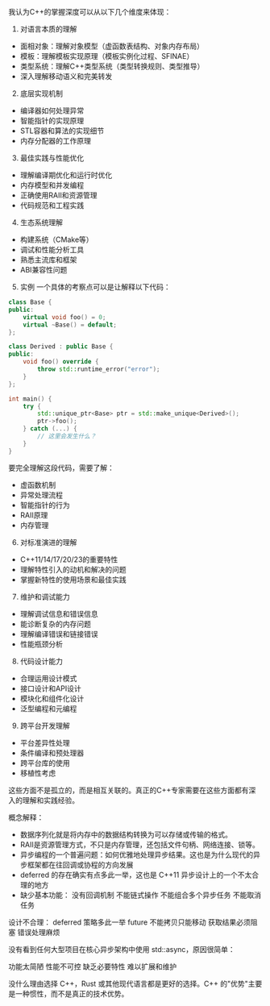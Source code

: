 我认为C++的掌握深度可以从以下几个维度来体现：

1. 对语言本质的理解
- 面相对象：理解对象模型（虚函数表结构、对象内存布局）
- 模板：理解模板实现原理（模板实例化过程、SFINAE）
- 类型系统：理解C++类型系统（类型转换规则、类型推导）
- 深入理解移动语义和完美转发

2. 底层实现机制
- 编译器如何处理异常
- 智能指针的实现原理 
- STL容器和算法的实现细节
- 内存分配器的工作原理

3. 最佳实践与性能优化
- 理解编译期优化和运行时优化
- 内存模型和并发编程
- 正确使用RAII和资源管理
- 代码规范和工程实践

4. 生态系统理解
- 构建系统（CMake等）
- 调试和性能分析工具
- 熟悉主流库和框架
- ABI兼容性问题

5. 实例
一个具体的考察点可以是让解释以下代码：
```cpp
class Base {
public:
    virtual void foo() = 0;
    virtual ~Base() = default;
};

class Derived : public Base {
public:
    void foo() override {
        throw std::runtime_error("error");
    }
};

int main() {
    try {
        std::unique_ptr<Base> ptr = std::make_unique<Derived>();
        ptr->foo();
    } catch (...) {
        // 这里会发生什么？
    }
}
```

要完全理解这段代码，需要了解：
- 虚函数机制
- 异常处理流程
- 智能指针的行为
- RAII原理
- 内存管理

6. 对标准演进的理解
- C++11/14/17/20/23的重要特性
- 理解特性引入的动机和解决的问题
- 掌握新特性的使用场景和最佳实践

7. 维护和调试能力
- 理解调试信息和错误信息
- 能诊断复杂的内存问题
- 理解编译错误和链接错误
- 性能瓶颈分析

8. 代码设计能力
- 合理运用设计模式
- 接口设计和API设计
- 模块化和组件化设计
- 泛型编程和元编程

9. 跨平台开发理解
- 平台差异性处理
- 条件编译和预处理器
- 跨平台库的使用
- 移植性考虑

这些方面不是孤立的，而是相互关联的。真正的C++专家需要在这些方面都有深入的理解和实践经验。

概念解释：
- 数据序列化就是将内存中的数据结构转换为可以存储或传输的格式。
- RAII是资源管理方式，不只是内存管理，还包括文件句柄、网络连接、锁等。
- 异步编程的一个普遍问题：如何优雅地处理异步结果。这也是为什么现代的异步框架都在往回调或协程的方向发展
- deferred 的存在确实有点多此一举，这也是 C++11 异步设计上的一个不太合理的地方
- 缺少基本功能：
没有回调机制
不能链式操作
不能组合多个异步任务
不能取消任务

设计不合理：
deferred 策略多此一举
future 不能拷贝只能移动
获取结果必须阻塞
错误处理麻烦

没有看到任何大型项目在核心异步架构中使用 std::async，原因很简单：

功能太简陋
性能不可控
缺乏必要特性
难以扩展和维护

没什么理由选择 C++，Rust 或其他现代语言都是更好的选择。C++ 的"优势"主要是一种惯性，而不是真正的技术优势。